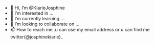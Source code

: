 - 👋 Hi, I’m @KiarieJosphine
- 👀 I’m interested in ...
- 🌱 I’m currently learning ...
- 💞️ I’m looking to collaborate on ...
- 📫 How to reach me .u can use my email address or u can find me twitter(@josphinekiarie)..

<!---
KiarieJosphine/KiarieJosphine is a ✨ special ✨ repository because its `README.md` (this file) appears on your GitHub profile.
You can click the Preview link to take a look at your changes.
--->
